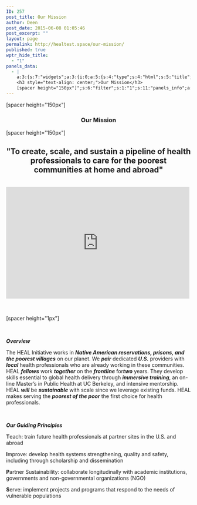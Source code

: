 ```yaml
---
ID: 257
post_title: Our Mission
author: Deen
post_date: 2015-06-08 01:05:46
post_excerpt: ""
layout: page
permalink: http://healtest.space/our-mission/
published: true
wptr_hide_title:
  - "1"
panels_data:
  - |
    a:3:{s:7:"widgets";a:3:{i:0;a:5:{s:4:"type";s:4:"html";s:5:"title";s:0:"";s:4:"text";s:96:"[spacer height="150px"]
    <h3 style="text-align: center;">Our Mission</h3>
    [spacer height="150px"]";s:6:"filter";s:1:"1";s:11:"panels_info";a:6:{s:5:"class";s:30:"WP_Widget_Black_Studio_TinyMCE";s:3:"raw";b:0;s:4:"grid";i:0;s:4:"cell";i:0;s:2:"id";i:0;s:5:"style";a:3:{s:10:"background";s:7:"#ffffff";s:27:"background_image_attachment";i:567;s:18:"background_display";s:5:"cover";}}}i:1;a:5:{s:4:"type";s:6:"visual";s:5:"title";s:0:"";s:4:"text";s:440:"<h2 style="text-align: center;"> </h2><h2 style="text-align: center;"><strong>"To create, scale, and sustain a pipeline of health professionals to care for the poorest communities at home and abroad"</strong></h2><p> </p><div style="text-align: center;"><iframe src="https://www.youtube.com/embed/6FrMGeVZero" width="500" height="304" frameborder="0" allowfullscreen="allowfullscreen"></iframe></div><p> </p><p>[spacer height="1px"]</p>";s:6:"filter";s:1:"1";s:11:"panels_info";a:5:{s:5:"class";s:30:"WP_Widget_Black_Studio_TinyMCE";s:4:"grid";i:1;s:4:"cell";i:0;s:2:"id";i:1;s:5:"style";a:4:{s:7:"padding";s:4:"2.5%";s:10:"background";s:7:"#ffffff";s:27:"background_image_attachment";b:0;s:18:"background_display";s:5:"cover";}}}i:2;a:5:{s:4:"type";s:6:"visual";s:5:"title";s:0:"";s:4:"text";s:1547:"<p> </p><p><strong><em>Overview</em></strong></p><div style="text-align: left;"><p>The HEAL Initiative works in <strong><em>Native American reservations, prisons, and the poorest villages</em></strong> on our planet. We <strong><em>pair</em></strong> dedicated <strong><em>U.S.</em></strong> providers with <strong><em>local</em></strong> health professionals who are already working in these communities. HEAL <strong><em>fellows</em></strong> work <strong><em>together</em></strong> on the <strong><em>frontline</em></strong> for<strong><em>two</em></strong> years. They develop skills essential to global health delivery through <strong><em>immersive training</em></strong>, an on-line Master’s in Public Health at UC Berkeley, and intensive mentorship. HEAL <strong><em>will</em></strong> be <strong><em>sustainable</em></strong> with scale since we leverage existing funds. HEAL makes serving the <strong><em>poorest of the poor</em></strong> the first choice for health professionals.</p><p> </p><p><strong><em>Our Guiding Principles</em></strong></p><p><b>T</b>each: train future health professionals at partner sites in the U.S. and abroad</p><p><b>I</b>mprove: develop health systems strengthening, quality and safety, including through scholarship and dissemination</p><p><b>P</b>artner Sustainability: collaborate longitudinally with academic institutions, governments and non-governmental organizations (NGO)</p><p><b>S</b>erve: implement projects and programs that respond to the needs of vulnerable populations</p></div><p> </p>";s:6:"filter";s:1:"1";s:11:"panels_info";a:6:{s:5:"class";s:30:"WP_Widget_Black_Studio_TinyMCE";s:3:"raw";b:0;s:4:"grid";i:1;s:4:"cell";i:1;s:2:"id";i:2;s:5:"style";a:3:{s:7:"padding";s:4:"2.5%";s:10:"background";s:7:"#ededed";s:18:"background_display";s:5:"cover";}}}}s:5:"grids";a:2:{i:0;a:2:{s:5:"cells";i:1;s:5:"style";a:3:{s:11:"row_stretch";s:14:"full-stretched";s:10:"background";s:7:"#ffffff";s:18:"background_display";s:4:"tile";}}i:1;a:2:{s:5:"cells";i:2;s:5:"style";a:2:{s:11:"row_stretch";s:14:"full-stretched";s:18:"background_display";s:4:"tile";}}}s:10:"grid_cells";a:3:{i:0;a:2:{s:4:"grid";i:0;s:6:"weight";i:1;}i:1;a:2:{s:4:"grid";i:1;s:6:"weight";d:0.5;}i:2;a:2:{s:4:"grid";i:1;s:6:"weight";d:0.5;}}}
---
```

[spacer height="150px"]
<h3 style="text-align: center;">Our Mission</h3>
[spacer height="150px"]
<h2 style="text-align: center;"></h2>
<h2 style="text-align: center;"><strong>"To create, scale, and sustain a pipeline of health professionals to care for the poorest communities at home and abroad"</strong></h2>
&nbsp;

<iframe src="https://www.youtube.com/embed/6FrMGeVZero" width="500" height="304" frameborder="0" allowfullscreen="allowfullscreen"></iframe>

&nbsp;

[spacer height="1px"]

&nbsp;

<strong><em>Overview</em></strong>

The HEAL Initiative works in <strong><em>Native American reservations, prisons, and the poorest villages</em></strong> on our planet. We <strong><em>pair</em></strong> dedicated <strong><em>U.S.</em></strong> providers with <strong><em>local</em></strong> health professionals who are already working in these communities. HEAL <strong><em>fellows</em></strong> work <strong><em>together</em></strong> on the <strong><em>frontline</em></strong> for<strong><em>two</em></strong> years. They develop skills essential to global health delivery through <strong><em>immersive training</em></strong>, an on-line Master’s in Public Health at UC Berkeley, and intensive mentorship. HEAL <strong><em>will</em></strong> be <strong><em>sustainable</em></strong> with scale since we leverage existing funds. HEAL makes serving the <strong><em>poorest of the poor</em></strong> the first choice for health professionals.

&nbsp;

<strong><em>Our Guiding Principles</em></strong>

<b>T</b>each: train future health professionals at partner sites in the U.S. and abroad

<b>I</b>mprove: develop health systems strengthening, quality and safety, including through scholarship and dissemination

<b>P</b>artner Sustainability: collaborate longitudinally with academic institutions, governments and non-governmental organizations (NGO)

<b>S</b>erve: implement projects and programs that respond to the needs of vulnerable populations

&nbsp;